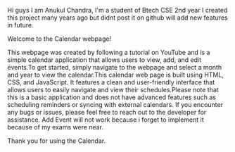Hi guys 
I am Anukul Chandra, I'm a student of Btech CSE 2nd year I created this project many years ago
but didnt post it on github will add new features in future.

Welcome to the Calendar webpage!

This webpage was created by following a tutorial on YouTube and is a simple calendar application
that allows users to view, add, and edit events.To get started, simply navigate to the webpage 
and select a month and year to view the calendar.This calendar web page is built using HTML, CSS, 
and JavaScript. It features a clean and user-friendly interface that allows users to easily navigate
and view their schedules.Please note that this is a basic application and does not have advanced 
features such as scheduling reminders or syncing with external calendars. 
If you encounter any bugs or issues, please feel free to reach out to the developer for assistance.
Add Event will not work because i forget to implement it because of my exams were near.

Thank you for using the Calendar.
